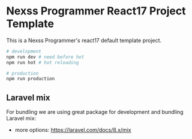 # Nexss Programmer React17 Project Template

This is a Nexss Programmer's react17 default template project.

```sh
# development
npm run dev # need before hot
npm run hot # hot reloading

# production
npm run production
```

## Laravel mix

For bundling we are using great package for development and bundling Laravel mix:

- more options: <https://laravel.com/docs/8.x/mix>
